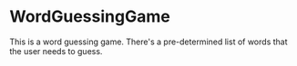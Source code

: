 # WordGuessingGame
This is a word guessing game. There's a pre-determined list of words that the user needs to guess.
